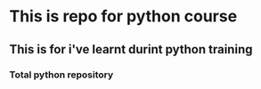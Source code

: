 # This is repo for python course 
## This is for i've learnt durint python training
### Total python repository
